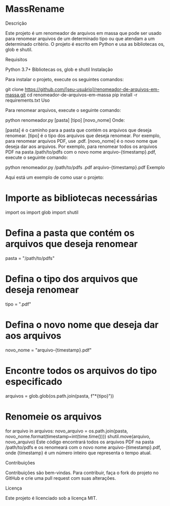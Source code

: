 # MassRename
Descrição

Este projeto é um renomeador de arquivos em massa que pode ser usado para renomear arquivos de um determinado tipo ou que atendam a um determinado critério. O projeto é escrito em Python e usa as bibliotecas os, glob e shutil.

Requisitos

Python 3.7+
Bibliotecas os, glob e shutil
Instalação

Para instalar o projeto, execute os seguintes comandos:

git clone https://github.com/[seu-usuário]/renomeador-de-arquivos-em-massa.git
cd renomeador-de-arquivos-em-massa
pip install -r requirements.txt
Uso

Para renomear arquivos, execute o seguinte comando:

python renomeador.py [pasta] [tipo] [novo_nome]
Onde:

[pasta] é o caminho para a pasta que contém os arquivos que deseja renomear.
[tipo] é o tipo dos arquivos que deseja renomear. Por exemplo, para renomear arquivos PDF, use .pdf.
[novo_nome] é o novo nome que deseja dar aos arquivos.
Por exemplo, para renomear todos os arquivos PDF na pasta /path/to/pdfs com o novo nome arquivo-{timestamp}.pdf, execute o seguinte comando:

python renomeador.py /path/to/pdfs .pdf arquivo-{timestamp}.pdf
Exemplo

Aqui está um exemplo de como usar o projeto:

# Importe as bibliotecas necessárias
import os
import glob
import shutil

# Defina a pasta que contém os arquivos que deseja renomear
pasta = "/path/to/pdfs"

# Defina o tipo dos arquivos que deseja renomear
tipo = ".pdf"

# Defina o novo nome que deseja dar aos arquivos
novo_nome = "arquivo-{timestamp}.pdf"

# Encontre todos os arquivos do tipo especificado
arquivos = glob.glob(os.path.join(pasta, f"*{tipo}"))

# Renomeie os arquivos
for arquivo in arquivos:
    novo_arquivo = os.path.join(pasta, novo_nome.format(timestamp=int(time.time())))
    shutil.move(arquivo, novo_arquivo)
Este código encontrará todos os arquivos PDF na pasta /path/to/pdfs e os renomeará com o novo nome arquivo-{timestamp}.pdf, onde {timestamp} é um número inteiro que representa o tempo atual.

Contribuições

Contribuições são bem-vindas. Para contribuir, faça o fork do projeto no GitHub e crie uma pull request com suas alterações.

Licença

Este projeto é licenciado sob a licença MIT.
